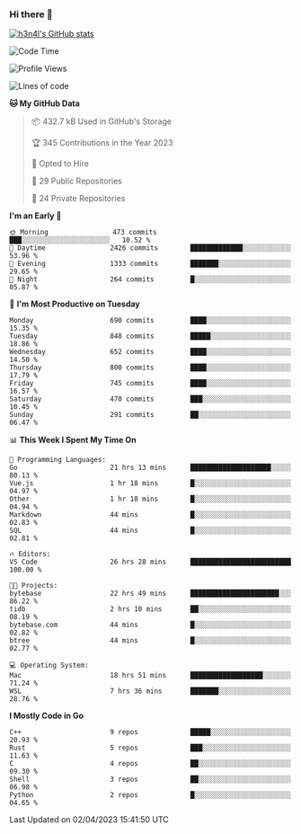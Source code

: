 ### Hi there 👋

[![h3n4l's GitHub stats](https://github-readme-stats.vercel.app/api?username=h3n4l&count_private=true&show_icons=true&theme=radical)](https://github.com/h3n4l/github-readme-stats)

<!--START_SECTION:waka-->
![Code Time](http://img.shields.io/badge/Code%20Time-1%2C096%20hrs%2013%20mins-blue)

![Profile Views](http://img.shields.io/badge/Profile%20Views-0-blue)

![Lines of code](https://img.shields.io/badge/From%20Hello%20World%20I%27ve%20Written-2.7%20million%20lines%20of%20code-blue)

**🐱 My GitHub Data** 

> 📦 432.7 kB Used in GitHub's Storage 
 > 
> 🏆 345 Contributions in the Year 2023
 > 
> 💼 Opted to Hire
 > 
> 📜 29 Public Repositories 
 > 
> 🔑 24 Private Repositories 
 > 
**I'm an Early 🐤** 

```text
🌞 Morning                473 commits         ███░░░░░░░░░░░░░░░░░░░░░░   10.52 % 
🌆 Daytime                2426 commits        █████████████░░░░░░░░░░░░   53.96 % 
🌃 Evening                1333 commits        ███████░░░░░░░░░░░░░░░░░░   29.65 % 
🌙 Night                  264 commits         █░░░░░░░░░░░░░░░░░░░░░░░░   05.87 % 
```
📅 **I'm Most Productive on Tuesday** 

```text
Monday                   690 commits         ████░░░░░░░░░░░░░░░░░░░░░   15.35 % 
Tuesday                  848 commits         █████░░░░░░░░░░░░░░░░░░░░   18.86 % 
Wednesday                652 commits         ████░░░░░░░░░░░░░░░░░░░░░   14.50 % 
Thursday                 800 commits         ████░░░░░░░░░░░░░░░░░░░░░   17.79 % 
Friday                   745 commits         ████░░░░░░░░░░░░░░░░░░░░░   16.57 % 
Saturday                 470 commits         ███░░░░░░░░░░░░░░░░░░░░░░   10.45 % 
Sunday                   291 commits         ██░░░░░░░░░░░░░░░░░░░░░░░   06.47 % 
```


📊 **This Week I Spent My Time On** 

```text
💬 Programming Languages: 
Go                       21 hrs 13 mins      ████████████████████░░░░░   80.13 % 
Vue.js                   1 hr 18 mins        █░░░░░░░░░░░░░░░░░░░░░░░░   04.97 % 
Other                    1 hr 18 mins        █░░░░░░░░░░░░░░░░░░░░░░░░   04.94 % 
Markdown                 44 mins             █░░░░░░░░░░░░░░░░░░░░░░░░   02.83 % 
SQL                      44 mins             █░░░░░░░░░░░░░░░░░░░░░░░░   02.81 % 

🔥 Editors: 
VS Code                  26 hrs 28 mins      █████████████████████████   100.00 % 

🐱‍💻 Projects: 
bytebase                 22 hrs 49 mins      ██████████████████████░░░   86.22 % 
tidb                     2 hrs 10 mins       ██░░░░░░░░░░░░░░░░░░░░░░░   08.19 % 
bytebase.com             44 mins             █░░░░░░░░░░░░░░░░░░░░░░░░   02.82 % 
btree                    44 mins             █░░░░░░░░░░░░░░░░░░░░░░░░   02.77 % 

💻 Operating System: 
Mac                      18 hrs 51 mins      ██████████████████░░░░░░░   71.24 % 
WSL                      7 hrs 36 mins       ███████░░░░░░░░░░░░░░░░░░   28.76 % 
```

**I Mostly Code in Go** 

```text
C++                      9 repos             █████░░░░░░░░░░░░░░░░░░░░   20.93 % 
Rust                     5 repos             ███░░░░░░░░░░░░░░░░░░░░░░   11.63 % 
C                        4 repos             ██░░░░░░░░░░░░░░░░░░░░░░░   09.30 % 
Shell                    3 repos             ██░░░░░░░░░░░░░░░░░░░░░░░   06.98 % 
Python                   2 repos             █░░░░░░░░░░░░░░░░░░░░░░░░   04.65 % 
```




 Last Updated on 02/04/2023 15:41:50 UTC
<!--END_SECTION:waka-->

